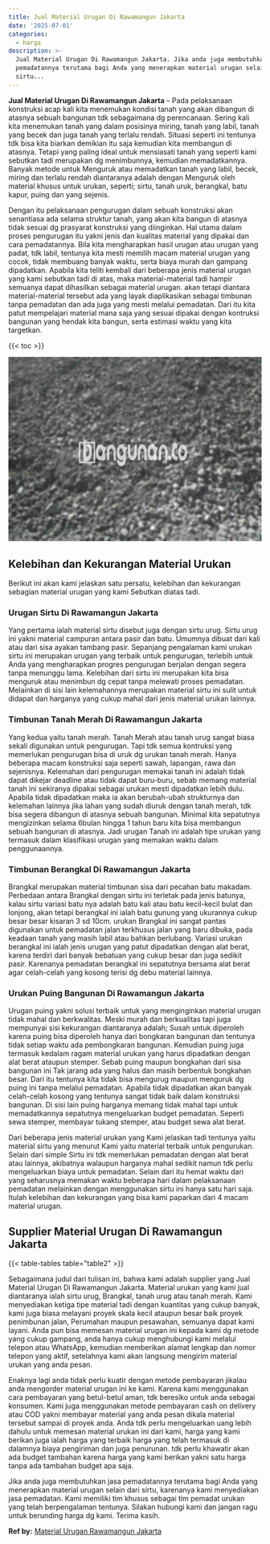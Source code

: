 ```yaml
---
title: Jual Material Urugan Di Rawamangun Jakarta
date: '2025-07-01'
categories:
  - harga
description: >-
  Jual Material Urugan Di Rawamangun Jakarta. Jika anda juga membutuhkan jasa
  pemadatannya terutama bagi Anda yang menerapkan material urugan selain dari
  sirtu...
---
```


**Jual Material Urugan Di Rawamangun Jakarta** – Pada pelaksanaan konstruksi acap kali kita menemukan kondisi tanah yang akan dibangun di atasnya sebuah bangunan tdk sebagaimana dg perencanaan. Sering kali kita menemukan tanah yang dalam posisinya miring, tanah yang labil, tanah yang becek dan juga tanah yang terlalu rendah. Situasi seperti ini tentunya tdk bisa kita biarkan demikian itu saja kemudian kita membangun di atasnya. Tetapi yang paling ideal untuk mensiasati tanah yang seperti kami sebutkan tadi merupakan dg menimbunnya, kemudian memadatkannya. Banyak metode untuk Menguruk atau memadatkan tanah yang labil, becek, miring dan terlalu rendah diantaranya adalah dengan Menguruk oleh material khusus untuk urukan, seperti; sirtu, tanah uruk, berangkal, batu kapur, puing dan yang sejenis.

Dengan itu pelaksanaan pengurugan dalam sebuah konstruksi akan senantiasa ada selama struktur tanah, yang akan kita bangun di atasnya tidak sesuai dg prasyarat konstruksi yang diinginkan. Hal utama dalam proses pengurugan itu yakni jenis dan kualitas material yang dipakai dan cara pemadatannya. Bila kita mengharapkan hasil urugan atau urugan yang padat, tdk labil, tentunya kita mesti memilih macam material urugan yang cocok, tidak membuang banyak waktu, serta biaya murah dan gampang dipadatkan. Apabila kita teliti kembali dari beberapa jenis material urugan yang kami sebutkan tadi di atas, maka material-material tadi hampir semuanya dapat dihasilkan sebagai material urugan. akan tetapi diantara material-material tersebut ada yang layak diaplikasikan sebagai timbunan tanpa pemadatan dan ada juga yang mesti melalui pemadatan. Dari itu kita patut mempelajari material mana saja yang sesuai dipakai dengan kontruksi bangunan yang hendak kita bangun, serta estimasi waktu yang kita targetkan.

{{< toc >}}

![Jual Material Urugan Di Rawamangun Jakarta](/images/jual-urugan-11.png)

## Kelebihan dan Kekurangan Material Urukan

Berikut ini akan kami jelaskan satu persatu, kelebihan dan kekurangan sebagian material urugan yang kami Sebutkan diatas tadi.

### Urugan Sirtu Di Rawamangun Jakarta

Yang pertama ialah material sirtu disebut juga dengan sirtu urug. Sirtu urug ini yakni material campuran antara pasir dan batu. Umumnya dibuat dari kali atau dari sisa ayakan tambang pasir. Sepanjang pengalaman kami urukan sirtu ini merupakan urugan yang terbaik untuk pengurugan, terlebih untuk Anda yang mengharapkan progres pengurugan berjalan dengan segera tanpa menunggu lama. Kelebihan dari sirtu ini merupakan kita bisa menguruk atau menimbun dg cepat tanpa melewati proses pemadatan. Melainkan di sisi lain kelemahannya merupakan material sirtu ini sulit untuk didapat dan harganya yang cukup mahal dari jenis material urukan lainnya.

### Timbunan Tanah Merah Di Rawamangun Jakarta

Yang kedua yaitu tanah merah. Tanah Merah atau tanah urug sangat biasa sekali digunakan untuk pengurugan. Tapi tdk semua kontruksi yang memerlukan pengurugan bisa di uruk dg urukan tanah merah. Hanya beberapa macam konstruksi saja seperti sawah, lapangan, rawa dan sejenisnya. Kelemahan dari pengurugan memakai tanah ini adalah tidak dapat dikejar deadline atau tidak dapat buru-buru, sebab memang material tanah ini sekiranya dipakai sebagai urukan mesti dipadatkan lebih dulu. Apabila tidak dipadatkan maka ia akan berubah-ubah strukturnya dan kelemahan lainnya jika lahan yang sudah diuruk dengan tanah merah, tdk bisa segera dibangun di atasnya sebuah bangunan. Minimal kita sepatutnya mengizinkan selama 6bulan hingga 1 tahun baru kita bisa membangun sebuah bangunan di atasnya. Jadi urugan Tanah ini adalah tipe urukan yang termasuk dalam klasifikasi urugan yang memakan waktu dalam penggunaannya.

### Timbunan Berangkal Di Rawamangun Jakarta

Brangkal merupakan material timbunan sisa dari pecahan batu makadam. Perbedaan antara Brangkal dengan sirtu ini terletak pada jenis batunya, kalau sirtu variasi batu nya adalah batu kali atau batu kecil-kecil bulat dan lonjong, akan tetapi berangkal ini ialah batu gunung yang ukurannya cukup besar besar kisaran 3 sd 10cm. urukan Brangkal ini sangat pantas digunakan untuk pemadatan jalan terkhusus jalan yang baru dibuka, pada keadaan tanah yang masih labil atau bahkan berlubang. Variasi urukan berangkal ini ialah jenis urugan yang patut dipadatkan dengan alat berat, karena terdiri dari banyak bebatuan yang cukup besar dan juga sedikit pasir. Karenanya pemadatan berangkal ini sepatutnya bersama alat berat agar celah-celah yang kosong terisi dg debu material lainnya.

### Urukan Puing Bangunan Di Rawamangun Jakarta

Urugan puing yakni solusi terbaik untuk yang menginginkan material urugan tidak mahal dan berkwalitas. Meski murah dan berkualitas tapi juga mempunyai sisi kekurangan diantaranya adalah; Susah untuk diperoleh karena puing bisa diperoleh hanya dari bongkaran bangunan dan tentunya tidak setiap waktu ada pembongkaran bangunan. Kemudian puing juga termasuk kedalam ragam material urukan yang harus dipadatkan dengan alat berat ataupun stemper. Sebab puing maupun bongkahan dari sisa bangunan ini Tak jarang ada yang halus dan masih berbentuk bongkahan besar. Dari itu tentunya kita tidak bisa mengurug maupun menguruk dg puing ini tanpa melalui pemadatan. Apabila tidak dipadatkan akan banyak celah-celah kosong yang tentunya sangat tidak baik dalam konstruksi bangunan. Di sisi lain puing harganya memang tidak mahal tapi untuk memadatkannya sepatutnya mengeluarkan budget pemadatan. Seperti sewa stemper, membayar tukang stemper, atau budget sewa alat berat.

Dari beberapa jenis material urukan yang Kami jelaskan tadi tentunya yaitu material sirtu yang menurut Kami yaitu material terbaik untuk pengurukan. Selain dari simple Sirtu ini tdk memerlukan pemadatan dengan alat berat atau lainnya, akibatnya walaupun harganya mahal sedikit namun tdk perlu mengeluarkan biaya untuk pemadatan. Selain dari itu hemat waktu dari yang seharusnya memakan waktu beberapa hari dalam pelaksanaan pemadatan melainkan dengan menggunakan sirtu ini hanya satu hari saja. Itulah kelebihan dan kekurangan yang bisa kami paparkan dari 4 macam material urugan.

## Supplier Material Urugan Di Rawamangun Jakarta

{{< table-tables table="table2" >}}

Sebagaimana judul dari tulisan ini, bahwa kami adalah supplier yang Jual Material Urugan Di Rawamangun Jakarta. Material urukan yang kami jual diantaranya ialah sirtu urug, Brangkal, tanah urug atau tanah merah. Kami menyediakan ketiga tipe material tadi dengan kuantitas yang cukup banyak, kami juga biasa melayani proyek skala kecil ataupun besar baik proyek penimbunan jalan, Perumahan maupun pesawahan, semuanya dapat kami layani. Anda pun bisa memesan material urugan ini kepada kami dg metode yang cukup gampang, anda hanya cukup menghubungi kami melalui telepon atau WhatsApp, kemudian memberikan alamat lengkap dan nomor telepon yang aktif, setelahnya kami akan langsung mengirim material urukan yang anda pesan.

Enaknya lagi anda tidak perlu kuatir dengan metode pembayaran jikalau anda mengorder material urugan ini ke kami. Karena kami menggunakan cara pembayaran yang betul-betul aman, tdk beresiko untuk anda sebagai konsumen. Kami juga menggunakan metode pembayaran cash on delivery atau COD yakni membayar material yang anda pesan dikala material tersebut sampai di proyek anda. Anda tdk perlu mengeluarkan uang lebih dahulu untuk memesan material urukan ini dari kami, harga yang kami berikan juga ialah harga yang terbaik harga yang telah termasuk di dalamnya biaya pengiriman dan juga penurunan. tdk perlu khawatir akan ada budget tambahan karena harga yang kami berikan yakni satu harga tanpa ada tambahan budget apa saja.

Jika anda juga membutuhkan jasa pemadatannya terutama bagi Anda yang menerapkan material urugan selain dari sirtu, karenanya kami menyediakan jasa pemadatan. Kami memiliki tim khusus sebagai tim pemadat urukan yang telah berpengalaman tentunya. Silakan hubungi kami dan jangan ragu untuk berunding harga dg kami. Terima kasih.

**Ref by:** [Material Urugan Rawamangun Jakarta](https://id.wikipedia.org/wiki/Material)
